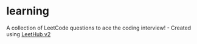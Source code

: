 # learning
A collection of LeetCode questions to ace the coding interview! - Created using [LeetHub v2](https://github.com/arunbhardwaj/LeetHub-2.0)
